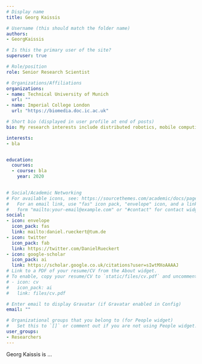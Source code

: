```yaml
---
# Display name
title: Georg Kaissis

# Username (this should match the folder name)
authors:
- GeorgKaissis

# Is this the primary user of the site?
superuser: true

# Role/position
role: Senior Research Scientist

# Organizations/Affiliations
organizations:
- name: Technical University of Munich
  url: ""
- name: Imperial College London
  url: "https://biomedia.doc.ic.ac.uk"

# Short bio (displayed in user profile at end of posts)
bio: My research interests include distributed robotics, mobile computing and programmable matter.

interests:
- bla


education:
  courses:
  - course: bla
    year: 2020

 
# Social/Academic Networking
# For available icons, see: https://sourcethemes.com/academic/docs/page-builder/#icons
#   For an email link, use "fas" icon pack, "envelope" icon, and a link in the
#   form "mailto:your-email@example.com" or "#contact" for contact widget.
social:
- icon: envelope
  icon_pack: fas
  link: mailto:daniel.rueckert@tum.de
- icon: twitter
  icon_pack: fab
  link: https://twitter.com/DanielRueckert
- icon: google-scholar
  icon_pack: ai
  link: https://scholar.google.co.uk/citations?user=sIwtMXoAAAAJ
# Link to a PDF of your resume/CV from the About widget.
# To enable, copy your resume/CV to `static/files/cv.pdf` and uncomment the lines below.
# - icon: cv
#   icon_pack: ai
#   link: files/cv.pdf

# Enter email to display Gravatar (if Gravatar enabled in Config)
email: ""

# Organizational groups that you belong to (for People widget)
#   Set this to `[]` or comment out if you are not using People widget.
user_groups:
- Researchers
---
```


Georg Kaissis is ...


